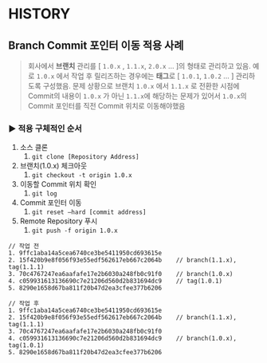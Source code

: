 # HISTORY

## Branch Commit 포인터 이동 적용 사례

> 회사에서 **브랜치** 관리를 [ `1.0.x` , `1.1.x`, `2.0.x` … ]의 형태로 관리하고 있음.
예로 `1.0.x` 에서 작업 후 릴리즈하는 경우에는 **태그**로 [ `1.0.1`, `1.0.2` … ] 관리하도록 구성했음.
문제 상황으로 브랜치 `1.0.x` 에서 `1.1.x` 로 전환한 시점에 Commit의 내용이 `1.0.x` 가 아닌 `1.1.x`에 해당하는 문제가 있어서 `1.0.x`의 Commit 포인터를 직전 Commit 위치로 이동해야했음
> 

### ► 적용 구체적인 순서

1. 소스 클론
    1. `git clone [Repository Address]`
2. 브랜치(1.0.x) 체크아웃
    1. `git checkout -t origin 1.0.x`
3. 이동할 Commit 위치 확인
    1. `git log`
4. Commit 포인터 이동
    1. `git reset —hard [commit address]`
5. Remote Repository 푸시
    1. `git push -f origin 1.0.x`

```text
// 작업 전
1. 9ffc1aba14a5cea6740ce3be5411950cd693615e    
2. 15f420b9e8f056f93e55edf562617eb667c2064b    // branch(1.1.x), tag(1.1.1)
3. 70c4767247ea6aafafe17e2b6030a248fb0c91f0    // branch(1.0.x)
4. c059931613136690c7e21206d560d2b831694dc9    // tag(1.0.1)
5. 8290e1658d67ba811f20b47d2ea3cfee377b6206

// 작업 후
1. 9ffc1aba14a5cea6740ce3be5411950cd693615e    
2. 15f420b9e8f056f93e55edf562617eb667c2064b    // branch(1.1.x), tag(1.1.1)
3. 70c4767247ea6aafafe17e2b6030a248fb0c91f0    
4. c059931613136690c7e21206d560d2b831694dc9    // branch(1.0.x), tag(1.0.1)
5. 8290e1658d67ba811f20b47d2ea3cfee377b6206
```